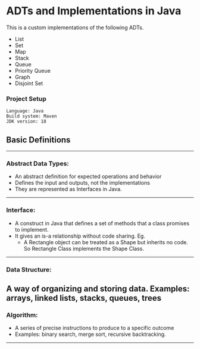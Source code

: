 # ADTs and Implementations in Java

This is a custom implementations of the following ADTs.
- List 
- Set 
- Map 
- Stack 
- Queue 
- Priority Queue 
- Graph 
- Disjoint Set

### Project Setup
    Language: Java
    Build system: Maven
    JDK version: 18

## Basic Definitions
***

### Abstract Data Types:
- An abstract definition for expected operations and behavior
- Defines the input and outputs, not the implementations
- They are represented as Interfaces in Java.
---

### Interface:
- A construct in Java that defines a set of methods that a class promises to implement.
- It gives an is-a relationship without code sharing. Eg.
  - A Rectangle object can be treated as a Shape but inherits no code. So Rectangle Class implements the Shape Class.
---
### Data Structure:
A way of organizing and storing data.
Examples: arrays, linked lists, stacks, queues, trees
---
### Algorithm:
* A series of precise instructions to produce to a specific outcome
* Examples: binary search, merge sort, recursive backtracking.
---